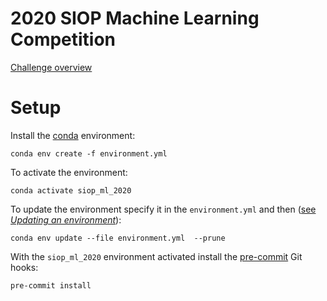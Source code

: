 # 2020 SIOP Machine Learning Competition

[Challenge overview](https://eval.ai/web/challenges/challenge-page/527/overview)

# Setup

Install the [conda](https://docs.conda.io/en/latest/miniconda.html#)
environment:

```
conda env create -f environment.yml
```

To activate the environment:

```
conda activate siop_ml_2020
```

To update the environment specify it in the `environment.yml` and then
([see _Updating an environment_](https://docs.conda.io/projects/conda/en/latest/user-guide/tasks/manage-environments.html#updating-an-environment)):

```
conda env update --file environment.yml  --prune
```

With the `siop_ml_2020` environment activated install the
[pre-commit](https://pre-commit.com/) Git hooks:

```
pre-commit install
```
